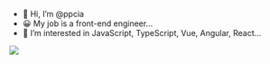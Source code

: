 - 👋 Hi, I’m @ppcia
- 😀 My job is a front-end engineer...
- 👀 I’m interested in JavaScript, TypeScript, Vue, Angular, React... 

<a href="https://github.com/anuraghazra/convoychat">
  <img align="center" src="https://github-readme-stats.vercel.app/api/top-langs/?username=ppcia&layout=compact" />
</a>


<!---
ppcia/ppcia is a ✨ special ✨ repository because its `README.md` (this file) appears on your GitHub profile.
You can click the Preview link to take a look at your changes.
--->
